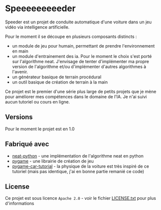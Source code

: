 # Speeeeeeeeeder 

Speeder est un projet de conduite automatique d'une voiture dans un jeu vidéo via intelligence artificielle.

Pour le moment il se découpe en plusieurs composants distincts :
- un module de jeu pour humain, permettant de prendre l'environnement en main
- un module d'entrainement des ia. Pour le moment le choix s'est porté sur l'algorithme neat. J'envisage de tenter d'implémenter ma propre version de l'algorithme et/ou d'implémenter d'autres algorithmes à l'avenir.
- un générateur basique de terrain procédural
- un outil basique de création de terrain à la main

Ce projet est le premier d'une série plus large de petits projets que je mène pour améliorer mes compétences dans le domaine de l'IA. Je n'ai suivi aucun tutoriel ou cours en ligne.

## Versions
Pour le moment le projet est en 1.0

## Fabriqué avec
* [neat-python](https://github.com/CodeReclaimers/neat-python) - une implémentation de l'algorithme neat en python
* [pygame](https://www.pygame.org/news) - une librairie de création de jeu
* [pygame-car-tutorial](https://github.com/maximryzhov/pygame-car-tutorial) - la physique de la voiture est très inspiré de ce tutoriel (mais pas identique, j'ai en bonne partie remanié ce code)

## License
Ce projet est sous licence ``Apache 2.0`` - voir le fichier [LICENSE.txt](LICENSE.txt) pour plus d'informations
